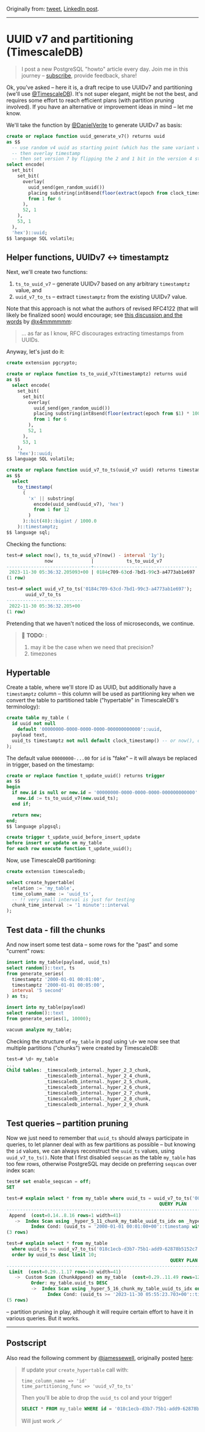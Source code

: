 Originally from: [tweet](https://twitter.com/samokhvalov/status/1730107298369171943), [LinkedIn post]().

---

# UUID v7 and partitioning (TimescaleDB)

> I post a new PostgreSQL "howto" article every day. Join me in this
> journey – [subscribe](https://twitter.com/samokhvalov/), provide feedback, share!

Ok, you've asked – here it is, a draft recipe to use UUIDv7 and partitioning (we'll
use [@TimescaleDB](https://twitter.com/TimescaleDB)). It's not super elegant, might be not the best, and requires some
effort to reach efficient plans (with partition pruning involved). If you have an alternative or improvement ideas in
mind – let me know.

We'll take the function by [@DanielVerite](https://twitter.com/DanielVerite) to generate UUIDv7 as basis:

```sql
create or replace function uuid_generate_v7() returns uuid
as $$
  -- use random v4 uuid as starting point (which has the same variant we need)
  -- then overlay timestamp
  -- then set version 7 by flipping the 2 and 1 bit in the version 4 string
select encode(
  set_bit(
    set_bit(
      overlay(
        uuid_send(gen_random_uuid())
        placing substring(int8send(floor(extract(epoch from clock_timestamp()) * 1000)::bigint) from 3)
        from 1 for 6
      ),
      52, 1
    ),
    53, 1
  ),
  'hex')::uuid;
$$ language SQL volatile;
```

## Helper functions, UUIDv7 <-> timestamptz

Next, we'll create two functions:

1. `ts_to_uuid_v7` – generate UUIDv7 based on any arbitrary `timestamptz` value, and
2. `uuid_v7_to_ts` – extract `timestamptz` from the existing UUIDv7 value.

Note that this approach is not what the authors of revised RFC4122 (that will likely be finalized soon) would encourage;
see [this discussion and the words](https://postgresql.org/message-id/flat/C80B8FDB-8D9E-48A2-82A2-48863987A1B1%40yandex-team.ru#074a05d31c9ce38bee2f8c8097877485)
by
[@x4mmmmmm](https://twitter.com/x4mmmmmm):

> ... as far as I know, RFC discourages extracting timestamps from UUIDs.

Anyway, let's just do it:

```sql
create extension pgcrypto;

create or replace function ts_to_uuid_v7(timestamptz) returns uuid
as $$
  select encode(
    set_bit(
      set_bit(
        overlay(
          uuid_send(gen_random_uuid())
          placing substring(int8send(floor(extract(epoch from $1) * 1000)::bigint) from 3)
          from 1 for 6
        ),
        52, 1
      ),
      53, 1
    ),
    'hex')::uuid;
$$ language SQL volatile;

create or replace function uuid_v7_to_ts(uuid_v7 uuid) returns timestamptz
as $$
  select
    to_timestamp(
      (
        'x' || substring(
          encode(uuid_send(uuid_v7), 'hex')
          from 1 for 12
        )
      )::bit(48)::bigint / 1000.0
    )::timestamptz;
$$ language sql;
```

Checking the functions:

```sql
test=# select now(), ts_to_uuid_v7(now() - interval '1y');
              now              |            ts_to_uuid_v7
-------------------------------+--------------------------------------
 2023-11-30 05:36:32.205093+00 | 0184c709-63cd-7bd1-99c3-a4773ab1e697
(1 row)

test=# select uuid_v7_to_ts('0184c709-63cd-7bd1-99c3-a4773ab1e697');
       uuid_v7_to_ts
----------------------------
 2022-11-30 05:36:32.205+00
(1 row)
```

Pretending that we haven't noticed the loss of microseconds, we continue.

> 🎯 **TODO:** :
> 1) may it be the case when we need that precision?
> 2) timezones

## Hypertable

Create a table, where we'll store ID as UUID, but additionally have a `timestamptz` column – this column will be used as
partitioning key when we convert the table to partitioned table ("hypertable" in TimescaleDB's terminology):

```sql
create table my_table (
  id uuid not null
    default '00000000-0000-0000-0000-000000000000'::uuid,
  payload text,
  uuid_ts timestamptz not null default clock_timestamp() -- or now(), depending on goals
);
```

The default value `00000000-...00` for `id` is "fake" – it will always be replaced in trigger, based on the timestamp:

```sql
create or replace function t_update_uuid() returns trigger
as $$
begin
  if new.id is null or new.id = '00000000-0000-0000-0000-000000000000'::uuid then
    new.id := ts_to_uuid_v7(new.uuid_ts);
  end if;

  return new;
end;
$$ language plpgsql;

create trigger t_update_uuid_before_insert_update
before insert or update on my_table
for each row execute function t_update_uuid();
```

Now, use TimescaleDB partitioning:

```sql
create extension timescaledb;

select create_hypertable(
  relation := 'my_table',
  time_column_name := 'uuid_ts',
  -- !! very small interval is just for testing
  chunk_time_interval := '1 minute'::interval
);
```

## Test data - fill the chunks

And now insert some test data – some rows for the "past" and some "current" rows:

```sql
insert into my_table(payload, uuid_ts)
select random()::text, ts
from generate_series(
  timestamptz '2000-01-01 00:01:00',
  timestamptz '2000-01-01 00:05:00',
  interval '5 second'
) as ts;

insert into my_table(payload)
select random()::text
from generate_series(1, 10000);

vacuum analyze my_table;
```

Checking the structure of `my_table` in psql using `\d+` we now see that multiple partitions ("chunks") were created by
TimescaleDB:

```sql
test=# \d+ my_table
...
Child tables: _timescaledb_internal._hyper_2_3_chunk,
              _timescaledb_internal._hyper_2_4_chunk,
              _timescaledb_internal._hyper_2_5_chunk,
              _timescaledb_internal._hyper_2_6_chunk,
              _timescaledb_internal._hyper_2_7_chunk,
              _timescaledb_internal._hyper_2_8_chunk,
              _timescaledb_internal._hyper_2_9_chunk
```

## Test queries – partition pruning

Now we just need to remember that `uuid_ts` should always participate in queries, to let planner deal with as few
partitions as possible – but knowing the `id` values, we can always reconstruct the `uuid_ts` values, using
`uuid_v7_to_ts()`. Note that I first disabled `seqscan` as the table `my_table` has too few rows, otherwise PostgreSQL
may decide on preferring `seqscan` over index scan:

```sql
test# set enable_seqscan = off;
SET

test=# explain select * from my_table where uuid_ts = uuid_v7_to_ts('00dc6ad0-9660-7b92-a95e-1d7afdaae659');
                                                        QUERY PLAN
--------------------------------------------------------------------------------------------------------------------------
 Append  (cost=0.14..8.16 rows=1 width=41)
   ->  Index Scan using _hyper_5_11_chunk_my_table_uuid_ts_idx on _hyper_5_11_chunk  (cost=0.14..8.15 rows=1 width=41)
         Index Cond: (uuid_ts = '2000-01-01 00:01:00+00'::timestamp with time zone)
(3 rows)

test=# explain select * from my_table
  where uuid_ts >= uuid_v7_to_ts('018c1ecb-d3b7-75b1-add9-62878b5152c7')
  order by uuid_ts desc limit 10;
                                                            QUERY PLAN
-----------------------------------------------------------------------------------------------------------------------------------
 Limit  (cost=0.29..1.17 rows=10 width=41)
   ->  Custom Scan (ChunkAppend) on my_table  (cost=0.29..11.49 rows=126 width=41)
         Order: my_table.uuid_ts DESC
         ->  Index Scan using _hyper_5_16_chunk_my_table_uuid_ts_idx on _hyper_5_16_chunk  (cost=0.29..11.49 rows=126 width=41)
               Index Cond: (uuid_ts >= '2023-11-30 05:55:23.703+00'::timestamp with time zone)
(5 rows)
```

– partition pruning in play, although it will require certain effort to have it in various queries. But it works.


--------

## Postscript

Also read the following comment by [@jamessewell](https://twitter.com/jamessewell), originally posted
[here](https://twitter.com/jamessewell/status/1730125437903450129):

> If update your `create_hypertable` call with:
>
> ```
> time_column_name => 'id'
> time_partitioning_func => 'uuid_v7_to_ts'
> ```
>
> Then you'll be able to drop the `uuid_ts` col and your trigger!
>
> ```sql
> SELECT * FROM my_table WHERE id = '018c1ecb-d3b7-75b1-add9-62878b5152c7';
> ```
>
> Will just work 🪄
